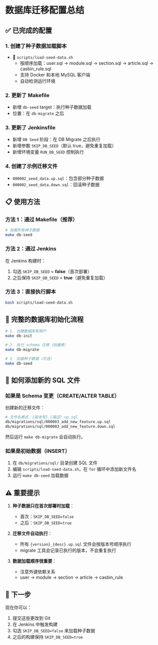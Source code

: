 # 数据库迁移配置总结

## ✅ 已完成的配置

### 1. 创建了种子数据加载脚本
- 📄 `scripts/load-seed-data.sh`
  - 按顺序加载：user.sql → module.sql → section.sql → article.sql → casbin_rule.sql
  - 支持 Docker 和本地 MySQL 客户端
  - 自动检测运行环境

### 2. 更新了 Makefile
- 新增 `db-seed` target：执行种子数据加载
- 位置：在 `db-migrate` 之后

### 3. 更新了 Jenkinsfile
- 新增 `DB Seed` 阶段：在 DB Migrate 之后执行
- 新增参数 `SKIP_DB_SEED`（默认 true，避免重复加载）
- 新增环境变量 `RUN_DB_SEED` 控制执行

### 4. 创建了示例迁移文件
- `000002_seed_data.up.sql`：包含部分种子数据
- `000002_seed_data.down.sql`：回滚种子数据

## 📋 使用方法

### 方法 1：通过 Makefile（推荐）

```bash
# 加载所有种子数据
make db-seed
```

### 方法 2：通过 Jenkins

在 Jenkins 构建时：
1. 勾选 `SKIP_DB_SEED` = **false**（首次部署）
2. 之后保持 `SKIP_DB_SEED` = **true**（避免重复加载）

### 方法 3：直接执行脚本

```bash
bash scripts/load-seed-data.sh
```

## 🔄 完整的数据库初始化流程

```bash
# 1. 创建数据库和用户
make db-init

# 2. 执行 schema 迁移（创建表）
make db-migrate

# 3. 加载种子数据（可选）
make db-seed
```

## 📝 如何添加新的 SQL 文件

### 如果是 Schema 变更（CREATE/ALTER TABLE）

创建新的迁移文件：
```bash
# 文件名格式：{版本号}_{描述}.up.sql
db/migrations/sql/000003_add_new_feature.up.sql
db/migrations/sql/000003_add_new_feature.down.sql
```

然后运行 `make db-migrate` 会自动执行。

### 如果是初始数据（INSERT）

1. 在 `db/migrations/sql/` 目录创建 SQL 文件
2. 编辑 `scripts/load-seed-data.sh`，在 `for` 循环中添加新文件名
3. 运行 `make db-seed` 加载数据

## ⚠️ 重要提示

1. **种子数据只在首次部署时加载**：
   - 首次：`SKIP_DB_SEED=false`
   - 之后：`SKIP_DB_SEED=true`

2. **迁移文件自动执行**：
   - 所有 `{version}_{desc}.up.sql` 文件会按版本号顺序执行
   - migrate 工具会记录已执行的版本，不会重复执行

3. **数据加载顺序很重要**：
   - 注意外键依赖关系
   - user → module → section → article → casbin_rule

## 🎯 下一步

现在你可以：
1. 提交这些更改到 Git
2. 在 Jenkins 中触发构建
3. 勾选 `SKIP_DB_SEED=false` 来加载种子数据
4. 之后的构建保持 `SKIP_DB_SEED=true`
